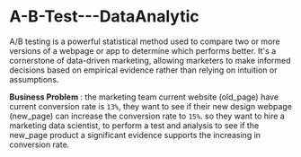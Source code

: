 # A-B-Test---DataAnalytic

A/B testing is a powerful statistical method used to compare two or more versions of a webpage or app to determine which performs better. It's a cornerstone of data-driven marketing, allowing marketers to make informed decisions based on empirical evidence rather than relying on intuition or assumptions.

**Business Problem** : the marketing team current website (old_page) have current conversion rate is `13%`, they want to see if their new design webpage (new_page) can increase the conversion rate to `15%`. so they want to hire a marketing data scientist, to perform a test and analysis to see if the new_page product a significant evidence supports the increasing in conversion rate.
